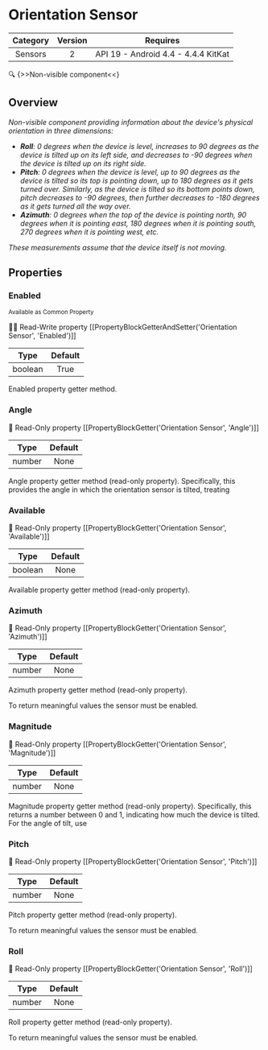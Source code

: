 # Orientation Sensor

| Category | Version | Requires |
|:--------:|:-------:|:--------:|
|Sensors|2|API 19 - Android 4.4 - 4.4.4 KitKat|

:mag: {>>Non-visible component<<}

## Overview

_<p>Non-visible component providing information about the device's physical orientation in three dimensions: <ul> <li> <strong>Roll</strong>: 0 degrees when the device is level, increases to      90 degrees as the device is tilted up on its left side, and      decreases to -90 degrees when the device is tilted up on its right side.      </li> <li> <strong>Pitch</strong>: 0 degrees when the device is level, up to      90 degrees as the device is tilted so its top is pointing down,      up to 180 degrees as it gets turned over.  Similarly, as the device      is tilted so its bottom points down, pitch decreases to -90      degrees, then further decreases to -180 degrees as it gets turned all the way      over.</li> <li> <strong>Azimuth</strong>: 0 degrees when the top of the device is      pointing north, 90 degrees when it is pointing east, 180 degrees      when it is pointing south, 270 degrees when it is pointing west,      etc.</li></ul>     These measurements assume that the device itself is not moving.</p>_

## Properties

### Enabled

<small>Available as Common Property</small>

:eyes::pencil: Read-Write property
[[PropertyBlockGetterAndSetter('Orientation Sensor', 'Enabled')]]

| Type | Default |
|:----:|:-------:|
|boolean|True|

Enabled property getter method.

### Angle



:eyes: Read-Only property
[[PropertyBlockGetter('Orientation Sensor', 'Angle')]]

| Type | Default |
|:----:|:-------:|
|number|None|

<p>Angle property getter method (read-only property).  Specifically, this
 provides the angle in which the orientation sensor is tilted, treating

### Available



:eyes: Read-Only property
[[PropertyBlockGetter('Orientation Sensor', 'Available')]]

| Type | Default |
|:----:|:-------:|
|boolean|None|

Available property getter method (read-only property).

### Azimuth



:eyes: Read-Only property
[[PropertyBlockGetter('Orientation Sensor', 'Azimuth')]]

| Type | Default |
|:----:|:-------:|
|number|None|

Azimuth property getter method (read-only property).

 <p>To return meaningful values the sensor must be enabled.</p>

### Magnitude



:eyes: Read-Only property
[[PropertyBlockGetter('Orientation Sensor', 'Magnitude')]]

| Type | Default |
|:----:|:-------:|
|number|None|

Magnitude property getter method (read-only property).  Specifically, this
 returns a number between 0 and 1, indicating how much the device
 is tilted.  For the angle of tilt, use

### Pitch



:eyes: Read-Only property
[[PropertyBlockGetter('Orientation Sensor', 'Pitch')]]

| Type | Default |
|:----:|:-------:|
|number|None|

Pitch property getter method (read-only property).

 <p>To return meaningful values the sensor must be enabled.</p>

### Roll



:eyes: Read-Only property
[[PropertyBlockGetter('Orientation Sensor', 'Roll')]]

| Type | Default |
|:----:|:-------:|
|number|None|

Roll property getter method (read-only property).

 <p>To return meaningful values the sensor must be enabled.</p>